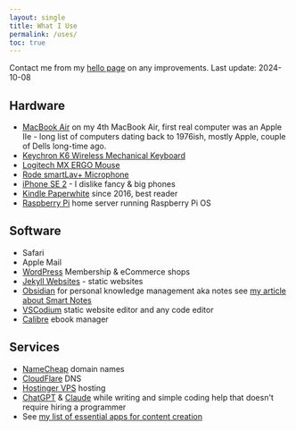 ```yaml
---
layout: single
title: What I Use
permalink: /uses/
toc: true
---
```

Contact me from my [hello page](/hello/) on any improvements. Last update: 2024-10-08

## Hardware
- [MacBook Air](https://www.apple.com/macbook-air/) on my 4th MacBook Air, first real computer was an Apple IIe - long list of computers dating back to 1976ish, mostly Apple, couple of Dells long-time ago.
- [Keychron K6 Wireless Mechanical Keyboard](https://www.keychron.com/products/keychron-k6-wireless-mechanical-keyboard)
- [Logitech MX ERGO Mouse](https://www.logitech.com/en-us/products/mice/mx-ergo-wireless-trackball-mouse.html)
- [Rode smartLav+ Microphone](https://rode.com/en/microphones/mobile/smartlav-plus)
- [iPhone SE 2](https://www.apple.com/iphone-se/) - I dislike fancy & big phones
- [Kindle Paperwhite](https://amzn.to/4a1RdEJ) since 2016, best reader
- [Raspberry Pi](https://www.raspberrypi.com) home server running Raspberry Pi OS

## Software
- Safari
- Apple Mail
- [WordPress](https://wordpress.org) Membership & eCommerce shops
- [Jekyll Websites](https://jekyllrb.com) - static websites
- [Obsidian](https://obsidian.md) for personal knowledge management aka notes see [my article about Smart Notes](/smart-notes/)
- [VSCodium](https://vscodium.com) static website editor and any code editor
- [Calibre](https://calibre-ebook.com) ebook manager

## Services
- [NameCheap](https://www.namecheap.com) domain names
- [CloudFlare](https://cloudflare.com) DNS
- [Hostinger VPS](https://www.hostinger.com/vps-hosting) hosting
- [ChatGPT](https://chat.openai.com) & [Claude](https://claude.ai) while writing and simple coding help that doesn't require hiring a programmer
- See [my list of essential apps for content creation](/workflow/)
